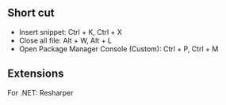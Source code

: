 ## Short cut
- Insert snippet: Ctrl + K, Ctrl + X
- Close all file: Alt + W, Alt + L
- Open Package Manager Console (Custom): Ctrl + P, Ctrl + M

## Extensions
For .NET: Resharper
